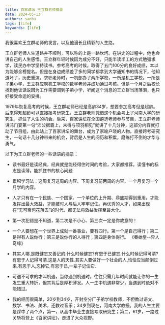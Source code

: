 ```yaml
---
title: 百家讲坛 王立群老师摘录
date: 2024-05-13
authors: sanbu
tags: [life]
keywords: [life]
---
```


我很喜欢王立群老师的发言，以及他漫长且精彩的人生路。

王立群老师人生道路并不顺利，可以称的上是一路坎坷。在讲史的过程中，他也会讲自己的人生感悟。王立群年轻时候因为成分不好，只能半读半工的方式勉强求学，读民办中学坚持读书。参考高考的时候，取得了五门100分的良好成绩，本以为能够金榜提名。但是在身边成绩差了多的同学都拿到大学通知书的情况下，他知道坏了，历史重演。求职老师时，一机部办了两所学校，一所是机工学校，一所是子弟小学，王立群应聘机工学校的数学老师并成功通过考核。但是一个月之后校长找到他谈话说因为工作需要调到子弟小学，听闻这个消息的王立群当场落泪，也只好接受命运的安排。

1979年恢复高考的时候，王立群老师已经是高龄34岁，想要参加高考但是超龄。后来得知超龄可以直接报考研究生，王立群老师凭借这个机会考上了河南大学的研究生，抓住了人生的机会。后来，百家讲坛在全国遴选老师参与节目，王立群老师讲鸿门宴第一句“沛公据霸上，未得与项羽相见”就讲了十几分钟，这部分内容就打动了节目组，由此站上了百家讲坛的舞台，成为了家喻户晓的人物。直接跨考研究生，一句话十几分钟带来的机会，背后是人生的阅历和积累，磨练打不倒的才华与勇气。

以下为王立群老师的一些话语的摘录：

- 读书最好是读经典，经典就是能经得住时间的考验，大家都推荐。读懂书的标志是读薄，能抓住书的核心问题

- 累积学习法：这周复习这周的内容、下周复习前两周的内容、一个月复习一个月学的内容。

- 人才只有在一个民族、一个国家、一个单位的上升期、鼎盛期得到重用，才能发挥出最大效益，才能被时人与后人牢牢记住。再优秀的人才，如果出现在“无可奈何花落去”的时代，都无法将效益发挥至最大化。

- 第一次犯错是不知道，第二次是不小心、第三次一定是你故意的！

- 一个人要想在一个世界上成就一番事业，要有四行。第一个是自己得行；第二是得有人说你行；第三是说你行的人得行；第四是身体得行。 《秦始皇--异人奇缘》

- 其实人哪,是既健忘又善记的.什么时候健忘?有恩于已健忘.什么时候记得可清?有恩于人记得可清.这是人的天性.其实人要做好一个社会的人,恰恰应当颠倒过来.有恩于人,忘掉它,有恩于已,一辈子记住它.

- 可遇不可求的才叫机遇，当你遇到机遇时，往往只需几年时间就能让你的一生发生重大转折，但其背后是厚积薄发。人一生中机遇非常少，当遇到时绝对不能错过。

- 我的经历很简单，20岁到34岁，开封空分厂子弟学校教师，不但教过语文、数学、书法、美术，还教过音乐；34岁到现在，河南大学教授。我的人生主要是踩中了两个点，第一，从高中毕业生直接考取研究生；第二，61岁，一路过关斩将登上《百家讲坛》，走进了大众视野。
